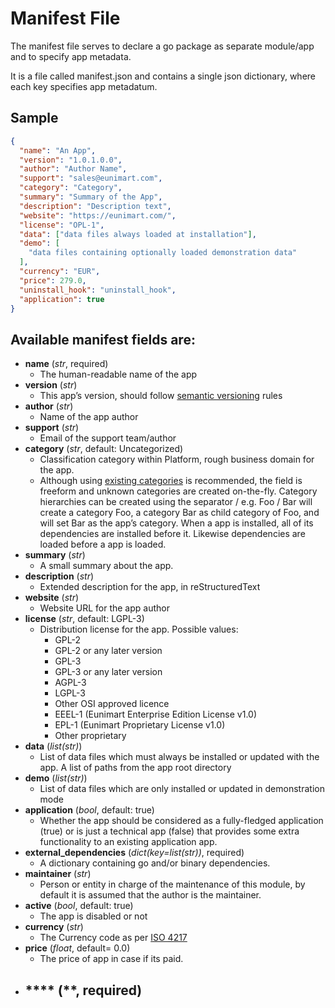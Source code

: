 <!--
 Copyright (C) 2022 Eunimart Omnichannel Pvt Ltd. (www.eunimart.com)
 All rights reserved.
 This program is free software: you can redistribute it and/or modify
 it under the terms of the GNU Lesser General Public License v3.0 as published by
 the Free Software Foundation, either version 3 of the License, or
 (at your option) any later version.
 This program is distributed in the hope that it will be useful,
 but WITHOUT ANY WARRANTY; without even the implied warranty of
 MERCHANTABILITY or FITNESS FOR A PARTICULAR PURPOSE.  See the
 GNU Lesser General Public License v3.0 for more details.
 You should have received a copy of the GNU Lesser General Public License v3.0
 along with this program.  If not, see <https://www.gnu.org/licenses/lgpl-3.0.html/>.
-->

# Manifest File

The manifest file serves to declare a go package as separate module/app and to specify app metadata.

It is a file called manifest.json and contains a single json dictionary, where each key specifies app metadatum.

## Sample

```json
{
  "name": "An App",
  "version": "1.0.1.0.0",
  "author": "Author Name",
  "support": "sales@eunimart.com",
  "category": "Category",
  "summary": "Summary of the App",
  "description": "Description text",
  "website": "https://eunimart.com/",
  "license": "OPL-1",
  "data": ["data files always loaded at installation"],
  "demo": [
    "data files containing optionally loaded demonstration data"
  ],
  "currency": "EUR",
  "price": 279.0,
  "uninstall_hook": "uninstall_hook",
  "application": true
}
```

## Available manifest fields are:

- **name** (*str*, required)
    - The human-readable name of the app
- **version** (*str*)
    - This app’s version, should follow [semantic versioning](https://semver.org/) rules
- **author** (*str*)
  - Name of the app author
- **support** (*str*)
  - Email of the support team/author
- **category** (*str*, default: Uncategorized)
  - Classification category within Platform, rough business domain for the app.
  - Although using [existing categories]() is recommended, the field is freeform and unknown categories are created on-the-fly. Category hierarchies can be created using the separator / e.g. Foo / Bar will create a category Foo, a category Bar as child category of Foo, and will set Bar as the app’s category.
    When a app is installed, all of its dependencies are installed before it. Likewise dependencies are loaded before a app is loaded.
- **summary** (*str*)
  - A small summary about the app.
- **description** (*str*)
    - Extended description for the app, in reStructuredText
- **website** (*str*)
  - Website URL for the app author
- **license** (*str*, default: LGPL-3)
  - Distribution license for the app. Possible values:
    - GPL-2
    - GPL-2 or any later version
    - GPL-3
    - GPL-3 or any later version
    - AGPL-3
    - LGPL-3
    - Other OSI approved licence
    - EEEL-1 (Eunimart Enterprise Edition License v1.0)
    - EPL-1 (Eunimart Proprietary License v1.0)
    - Other proprietary
- **data** (*list(str)*)
  - List of data files which must always be installed or updated with the app. A list of paths from the app root directory
- **demo** (*list(str)*)
  - List of data files which are only installed or updated in demonstration mode
- **application** (*bool*, default: true)
  - Whether the app should be considered as a fully-fledged application (true) or is just a technical app (false) that provides some extra functionality to an existing application app.
- **external_dependencies** (*dict(key=list(str))*, required)
  - A dictionary containing go and/or binary dependencies.
- **maintainer** (*str*)
  - Person or entity in charge of the maintenance of this module, by default it is assumed that the author is the maintainer.
- **active** (*bool*, default: true)
  - The app is disabled or not
- **currency** (*str*)
  - The Currency code as per [ISO 4217](https://en.wikipedia.org/wiki/ISO_4217)
- **price** (*float*, default= 0.0)
  - The price of app in case if its paid.
- **** (**, required)
  - 